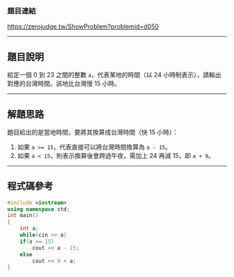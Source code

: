 ### 題目連結  
https://zerojudge.tw/ShowProblem?problemid=d050

---

## 題目說明  

給定一個 0 到 23 之間的整數 `a`，代表某地的時間（以 24 小時制表示），請輸出對應的台灣時間。該地比台灣慢 15 小時。

---

## 解題思路  

題目給出的是當地時間，要將其換算成台灣時間（快 15 小時）：

1. 如果 `a >= 15`，代表直接可以將台灣時間換算為 `a - 15`。
2. 如果 `a < 15`，則表示換算後會跨過午夜，需加上 24 再減 15，即 `a + 9`。

---

## 程式碼參考  

```cpp
#include <iostream>
using namespace std;
int main()
{
    int a;
    while(cin >> a)
    if(a >= 15)
        cout << a - 15;
    else
        cout << 9 + a;
}
